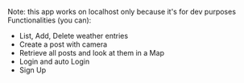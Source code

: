 Note: this app works on localhost only because it's for dev purposes
Functionalities (you can):
- List, Add, Delete weather entries
- Create a post with camera
- Retrieve all posts and look at them in a Map
- Login and auto Login
- Sign Up
